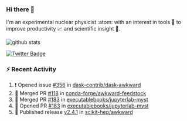 ### Hi there 👋 

I'm an experimental nuclear physicist :atom: with an interest in tools :wrench: to improve productivity :chart_with_upwards_trend: and scientific insight :telescope:.

![github stats](https://github-readme-stats.vercel.app/api?username=agoose77&show_icons=true&hide_rank=true&hide_title=true&bg_color=30,e76445,904e95&text_color=efe3ec&icon_color=efe3ec)
<!--
**agoose77/agoose77** is a ✨ _special_ ✨ repository because its `README.md` (this file) appears on your GitHub profile.

Here are some ideas to get you started:

- 🔭 I’m currently working on ...
- 🌱 I’m currently learning ...
- 👯 I’m looking to collaborate on ...
- 🤔 I’m looking for help with ...
- 💬 Ask me about ...
- 📫 How to reach me: ...
- 😄 Pronouns: ...
- ⚡ Fun fact: ...
-->

[![Twitter Badge](https://img.shields.io/twitter/follow/agoose77?style=flat-square&logo=Twitter&logoColor=white&color=cornflowerblue)](https://twitter.com/agoose77)

### :zap: Recent Activity

<!--START_SECTION:activity-->
1. ❗ Opened issue [#356](https://github.com/dask-contrib/dask-awkward/issues/356) in [dask-contrib/dask-awkward](https://github.com/dask-contrib/dask-awkward)
2. 🎉 Merged PR [#118](https://github.com/conda-forge/awkward-feedstock/pull/118) in [conda-forge/awkward-feedstock](https://github.com/conda-forge/awkward-feedstock)
3. 🎉 Merged PR [#183](https://github.com/executablebooks/jupyterlab-myst/pull/183) in [executablebooks/jupyterlab-myst](https://github.com/executablebooks/jupyterlab-myst)
4. 💪 Opened PR [#183](https://github.com/executablebooks/jupyterlab-myst/pull/183) in [executablebooks/jupyterlab-myst](https://github.com/executablebooks/jupyterlab-myst)
5. 🚀 Published release [v2.4.1](https://github.com/scikit-hep/awkward/releases/tag/v2.4.1) in [scikit-hep/awkward](https://github.com/scikit-hep/awkward)
<!--END_SECTION:activity-->
